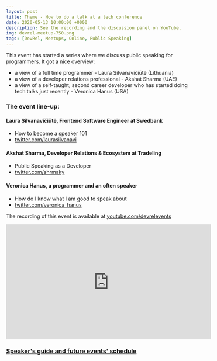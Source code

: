 ```yaml
---
layout: post
title: Theme - How to do a talk at a tech conference
date: 2020-05-13 10:00:00 +0000
description: See the recording and the discussion panel on YouTube. 
img: devrel-meetup-750.png
tags: [DevRel, Meetups, Online, Public Speaking]
---
```


This event has started a series where we discuss public speaking for programmers. It got a nice overview:
* a view of a full time programmer - Laura Silvanavičiūtė (Lithuania)
* a view of a developer relations professional - Akshat Sharma (UAE)
* a view of a self-taught, second career developer who has started doing tech talks just recently - Veronica Hanus (USA)

### The event line-up:
#### Laura Silvanavičiūtė, Frontend Software Engineer at Swedbank
* How to become a speaker 101
* [twitter.com/laurasilvanavi](https://twitter.com/laurasilvanavi)

#### Akshat Sharma, Developer Relations & Ecosystem at Tradeling
* Public Speaking as a Developer
* [twitter.com/shrmaky](https://twitter.com/shrmaky)

#### Veronica Hanus, a programmer and an often speaker
* How do I know what I am good to speak about
* [twitter.com/veronica_hanus](https://twitter.com/veronica_hanus)

The recording of this event is available at [youtube.com/devrelevents](https://www.youtube.com/devrelevents)

<iframe width="560" height="315" src="https://www.youtube.com/embed/videoseries?list=PLOY5WvYhE7ctJQHhoh73lp87BUFcFECfR" frameborder="0" allow="accelerometer; autoplay; encrypted-media; gyroscope; picture-in-picture" allowfullscreen></iframe>


### [Speaker's guide and future events' schedule](https://devrel.events/speakers-guide)